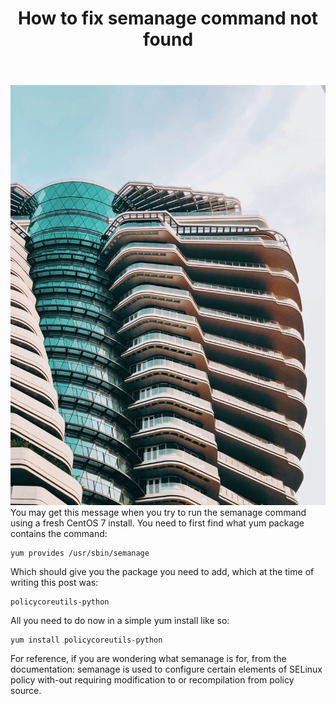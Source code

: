 ﻿---
title: How to fix semanage command not found
subTitle: Batteries are not always included
category: "DevOps"
cover: jayden-chong-1157598-unsplash.jpg
---
![Unsplash](jayden-chong-1157598-unsplash.jpg)
You may get this message when you try to run the semanage command using a fresh CentOS 7 install. You need to first find what yum package contains the command:
```
yum provides /usr/sbin/semanage
```
Which should give you the package you need to add, which at the time of writing this post was:
```
policycoreutils-python
```
All you need to do now in a simple yum install like so:
```
yum install policycoreutils-python
```
For reference, if you are wondering what semanage is for, from the documentation: semanage is used to configure certain elements of SELinux policy with-out requiring modification to or recompilation from policy source.
